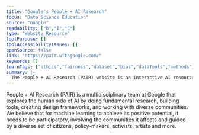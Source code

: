 ```yaml
---
title: "Google's People + AI Research"
focus: "Data Science Education"
source: "Google"
readability: ["B","I","E"]
type: "Website Resource"
toolPurpose: []
toolAccessibilityIssues: []
openSource: false
link: "https://pair.withgoogle.com/"
keywords: []
learnTags: ["ethics","fairness","dataset","bias","dataTools","methods","basicAI","education","inclusivePractice"]
summary: |-
  The People + AI Research (PAIR) website is an interactive AI resource created by Google that includes a guide for a human-centred approach to AI, interactive essays on bias and fairness, information on open source tools and platforms, and relevant research articles. 
---
```

People + AI Research (PAIR) is a multidisciplinary team at Google that explores the human side of AI by doing fundamental research, building tools, creating design frameworks, and working with diverse communities. We believe that for machine learning to achieve its positive potential, it needs to be participatory, involving the communities it affects and guided by a diverse set of citizens, policy-makers, activists, artists and more.
